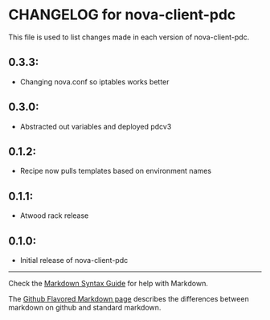 # CHANGELOG for nova-client-pdc

This file is used to list changes made in each version of nova-client-pdc.

## 0.3.3:
* Changing nova.conf so iptables works better

## 0.3.0:
* Abstracted out variables and deployed pdcv3

## 0.1.2:

* Recipe now pulls templates based on environment names

## 0.1.1:

* Atwood rack release

## 0.1.0:

* Initial release of nova-client-pdc

- - -
Check the [Markdown Syntax Guide](http://daringfireball.net/projects/markdown/syntax) for help with Markdown.

The [Github Flavored Markdown page](http://github.github.com/github-flavored-markdown/) describes the differences between markdown on github and standard markdown.
